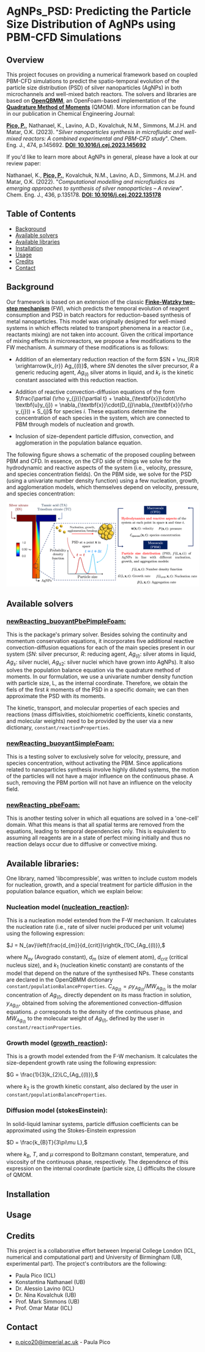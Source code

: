 # AgNPs_PSD: Predicting the Particle Size Distribution of AgNPs using PBM-CFD Simulations

## Overview
This project focuses on providing a numerical framework based on coupled PBM-CFD simulations to predict the spatio-temporal evolution of the particle size distribution (PSD) of silver nanoparticles (AgNPs) in both microchannels and well-mixed batch reactors. The solvers and libraries are based on **[OpenQBMM](https://github.com/OpenQBMM/OpenQBMM)**, an OpenFoam-based implementation of the **[Quadrature Method of Moments](https://www.sciencedirect.com/science/article/pii/S0009250917306590?via%3Dihub)** (QMOM). More information can be found in our publication in Chemical Engineering Journal:

**<ins>Pico, P.</ins>**, Nathanael, K., Lavino, A.D., Kovalchuk, N.M., Simmons, M.J.H. and Matar, O.K. (2023). "*Silver nanoparticles synthesis in microfluidic and well-mixed reactors: A combined experimental and PBM-CFD study*". Chem. Eng. J., 474, p.145692. **[DOI: 10.1016/j.cej.2023.145692](https://www.sciencedirect.com/science/article/pii/S1385894723044236)**

If you'd like to learn more about AgNPs in general, please have a look at our review paper:

Nathanael, K., **<ins>Pico, P.</ins>**, Kovalchuk, N.M., Lavino, A.D., Simmons, M.J.H. and Matar, O.K. (2022). "*Computational modelling and microfluidics as emerging approaches to synthesis of silver nanoparticles – A review*". Chem. Eng. J., 436, p.135178. **[DOI: 10.1016/j.cej.2022.135178](https://www.sciencedirect.com/science/article/pii/S1385894722006830)**

## Table of Contents
- [Background](#background)
- [Available solvers](#available-solvers)
- [Available libraries](#available-libraries)
- [Installation](#installation)
- [Usage](#usage)
- [Credits](#credits)
- [Contact](#contact)

## Background

Our framework is based on an extension of the classic **[Finke-Watzky two-step mechanism](https://pubs.acs.org/doi/10.1021/ja9705102)** (FW), which predicts the temporal evolution of reagent consumption and PSD in batch reactors for reduction-based synthesis of metal nanoparticles. This model was originally designed for well-mixed systems in which effects related to transport phenomena in a reactor (i.e., reactants mixing) are not taken into account. Given the critical importance of mixing effects in microreactors, we propose a few modifications to the FW mechanism. A summary of these modifications is as follows:

- Addition of an elementary reduction reaction of the form $SN + \nu_{R}R \xrightarrow{k_{r}} Ag_{(l)}$, where $SN$ denotes the silver precursor, $R$ a generic reducing agent, $Ag_{(l)}$ silver atoms in liquid, and $k_{r}$ is the kinetic constant associated with this reduction reaction. 

- Addition of reactive convection-diffusion equations of the form $\frac{\partial (\rho y_{j})}{\partial t} + \nabla_{\textbf{x}}\cdot(\rho \textbf{u}y_{j}) = \nabla_{\textbf{x}}\cdot(D_{j}\nabla_{\textbf{x}}(\rho y_{j})) + S_{j}$ for species $i$. These equations determine the concentration of each species in the system, which are connected to PBM through models of nucleation and growth.
  
- Inclusion of size-dependent particle diffusion, convection, and agglomeration in the population balance equation.

The following figure shows a schematic of the proposed coupling between PBM and CFD. In essence, on the CFD side of things we solve for the hydrodynamic and reactive aspects of the system (i.e., velocity, pressure, and species concentration fields). On the PBM side, we solve for the PSD (using a univariate number density function) using a few nucleation, growth, and agglomeration models, which themselves depend on velocity, pressure, and species concentration:

![coupling](https://github.com/ppico20/PREMIERE_CS4_microfluidics/blob/master/Coupling_PBM-CFD.png)

## Available solvers

### [newReacting_buoyantPbePimpleFoam:](https://github.com/ppico20/PREMIERE_CS4_microfluidics/tree/master/applications/solvers/newReacting_buoyantPbePimpleFoam)

This is the package's primary solver. Besides solving the continuity and momentum conservation equations, it incorporates five additional reactive convection-diffusion equations for each of the main species present in our system ($SN$: silver precursor, $R$: reducing agent, $Ag_{(l)}$: silver atoms in liquid, $Ag_{s}$: silver nuclei, $Ag_{s2}$: silver nuclei which have grown into AgNPs). It also solves the population balance equation via the quadrature method of moments. In our formulation, we use a univariate number density function with particle size, L, as the internal coordinate. Therefore, we obtain the fiels of the first $k$ moments of the PSD in a specific domain; we can then approximate the PSD with its moments.

The kinetic, transport, and molecular properties of each species and reactions (mass diffisivities, stoichiometric coefficients, kinetic constants, and molecular weights) need to be provided by the user via a new dictionary, ```constant/reactionProperties```.

### [newReacting_buoyantSimpleFoam:](https://github.com/ppico20/PREMIERE_CS4_microfluidics/tree/master/applications/solvers/newReacting_buoyantSimpleFoam)

This is a testing solver to exclusively solve for velocity, pressure, and species concentration, without activating the PBM. Since applications related to nanoparticles synthesis involve highly diluted systems, the motion of the particles will not have a major influence on the continuous phase. A such, removing the PBM portion will not have an influence on the velocity field.

### [newReacting_pbeFoam:](https://github.com/ppico20/PREMIERE_CS4_microfluidics/tree/master/applications/solvers/reacting_pbeFoam)

This is another testing solver in which all equations are solved in a 'one-cell' domain. What this means is that all spatial terms are removed from the equations, leading to temporal dependencies only. This is equivalent to assuming all reagents are in a state of perfect mixing initially and thus no reaction delays occur due to diffusive or convective mixing.

## Available libraries:

One library, named 'libcompressible', was written to include custom models for nucleation, growth, and a special treatment for particle diffusion in the population balance equation, which we explain below:

### Nucleation model ([nucleation_reaction](https://github.com/ppico20/PREMIERE_CS4_microfluidics/tree/master/libcompressible/nucleationModels/nucleation_reaction)):

This is a nucleation model extended from the F-W mechanism. It calculates the nucleation rate (i.e., rate of silver nuclei produced per unit volume) using the following expression:

$J = N_{av}\left(\frac{d_{m}}{d_{crit}}\right)k_{1}C_{Ag_{(l)}},$

where $N_{av}$ (Avogrado constant), $d_{m}$ (size of element atom), $d_{crit}$ (critical nucleus size), and $k_{1}$ (nucleation kinetic constant) are constants of the model that depend on the nature of the synthesised NPs. These constants are declared in the OpenQBMM dictionary ```constant/populationBalanceProperties```. $C_{Ag_{(l)}} = \rho y_{Ag_{(l)}} / MW_{Ag_{(l)}}$ is the molar concentration of $Ag_{(l)}$, directly dependent on its mass fraction in solution, $y_{Ag_{(l)}}$, obtained from solving the aforementioned convection-diffusion equations. $\rho$ corresponds to the density of the continuous phase, and $MW_{Ag_{(l)}}$ to the molecular weight of $Ag_{(l)}$, defined by the user in ```constant/reactionProperties```.

### Growth model ([growth_reaction](https://github.com/ppico20/PREMIERE_CS4_microfluidics/tree/master/libcompressible/growthModels/growth_reaction)):

This is a growth model extended from the F-W mechanism. It calculates the size-dependent growth rate using the following expression: 

$G = \frac{1}{3}k_{2}LC_{Ag_{(l)}},$

where $k_{2}$ is the growth kinetic constant, also declared by the user in ```constant/populationBalanceProperties```.

### Diffusion model (stokesEinstein):

In solid-liquid laminar systems, particle diffusion coefficients can be approximated using the Stokes-Einstein expression

$D = \frac{k_{B}T}{3\pi\mu L},$

where $k_{B}$, $T$, and $\mu$ correspond to Boltzmann constant, temperature, and viscosity of the continuous phase, respectively. The dependence of this expression on the internal coordinate (particle size, $L$) difficults the closure of QMOM.

## Installation


## Usage


## Credits

This project is a collaborative effort between Imperial College London (ICL, numerical and computational part) and University of Birmingham (UB, experimental part). The project's contributors are the following:

- Paula Pico (ICL)
- Konstantina Nathanael (UB)
- Dr. Alessio Lavino (ICL)
- Dr. Nina Kovalchuk (UB)
- Prof. Mark Simmons (UB)
- Prof. Omar Matar (ICL)

## Contact
- p.pico20@imperial.ac.uk - Paula Pico
